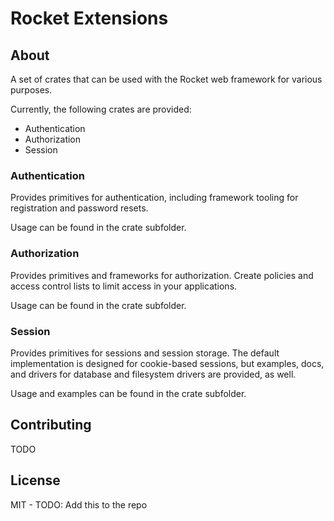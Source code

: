 # Rocket Extensions

## About

A set of crates that can be used with the Rocket web framework for various purposes.

Currently, the following crates are provided:

- Authentication
- Authorization
- Session

### Authentication

Provides primitives for authentication, including framework tooling for registration and password resets.

Usage can be found in the crate subfolder.

### Authorization

Provides primitives and frameworks for authorization. Create policies and access control lists to limit access in your applications.

Usage can be found in the crate subfolder.

### Session

Provides primitives for sessions and session storage. The default implementation is designed for cookie-based sessions, but examples, docs, and drivers for database and filesystem drivers are provided, as well.

Usage and examples can be found in the crate subfolder.

## Contributing

TODO

## License

MIT - TODO: Add this to the repo
